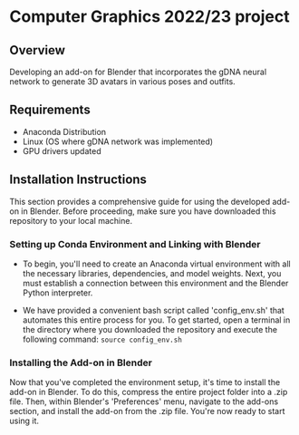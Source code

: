 # Computer Graphics 2022/23 project
## Overview
Developing an add-on for Blender that incorporates the gDNA neural network to generate 3D avatars in various poses and outfits.

## Requirements
- Anaconda Distribution
- Linux (OS where gDNA network was implemented)
- GPU drivers updated

## Installation Instructions
This section provides a comprehensive guide for using the developed add-on in Blender. Before proceeding, make sure you have downloaded this repository to your local machine.

### Setting up Conda Environment and Linking with Blender
- To begin, you'll need to create an Anaconda virtual environment with all the necessary libraries, dependencies, and model weights. Next, you must establish a connection between this environment and the Blender Python interpreter.

- We have provided a convenient bash script called 'config_env.sh' that automates this entire process for you. To get started, open a terminal in the directory where you downloaded the repository and execute the following command:
```source config_env.sh```


### Installing the Add-on in Blender
Now that you've completed the environment setup, it's time to install the add-on in Blender. To do this, compress the entire project folder into a .zip file. Then, within Blender's 'Preferences' menu, navigate to the add-ons section, and install the add-on from the .zip file. You're now ready to start using it.


